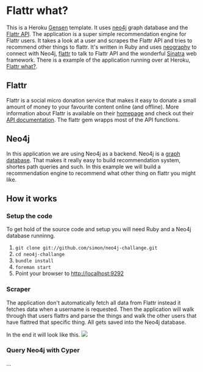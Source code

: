 # Flattr what?

This is a Heroku [Gensen](http://gensen.herokuapp.com/) template. It uses [neo4j](http://neo4j.org) graph database and the [Flattr API](http://developers.flattr.net). The application is a super simple recommendation engine for Flattr users. It takes a look at a user and scrapes the Flattr API and tries to recommend other things to flattr.  It's written in Ruby and uses [neography](https://github.com/maxdemarzi/neography) to connect with Neo4j, [flattr](https://github.com/simon/flattr) to talk to Flattr API and the wonderful [Sinatra](https://github.com/sinatra/sinatra) web framework. There is a example of the application running over at Heroku, [Flattr what?](http://flattr-what.heroku.com).

## Flattr

Flattr is a social micro donation service that makes it easy to donate a small amount of money to your favourite content online (and offline).  More information about Flattr is available on their [homepage](http://flattr.com) and check out their [API documentation](http://developers.flattr.net). The flattr gem wrapps most of the API functions.

## Neo4j

In this application we are using Neo4j as a backend. Neo4j is a [graph database](http://en.wikipedia.org/wiki/Graph_database). That makes it really easy to build recommendation system, shortes path queries and such. In this example we will build a recommendation engine to recommend what other thing on flattr you might like.

## How it works

### Setup the code

To get hold of the source code and setup you will need Ruby and a Neo4j database runninng.

1. `git clone git://github.com/simon/neo4j-challange.git`
2. `cd neo4j-challange`
3. `bundle install`
4. `foreman start`
5. Point your browser to [http://localhost:9292](http://localhost:9292)

### Scraper

The application don't automatically fetch all data from Flattr instead it fetches data when a username is requested. Then the application will walk through that users flattrs and parse the things and walk the other users that have flattred that specific thing. All gets saved into the Neo4j database.

In the end it will look like this.
![](https://img.skitch.com/20120227-xtafs11pdktbas282yawwqh4ct.png)

### Query Neo4j with Cyper

...

